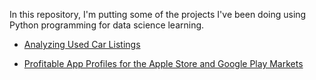In this repository, I'm putting some of the projects I've been doing using Python programming for data science learning.

- [Analyzing Used Car Listings](https://github.com/Chaoukib/Python/blob/master/notebook_autos.ipynb)

- [Profitable App Profiles for the Apple Store and Google Play Markets](https://nbviewer.jupyter.org/github/Chaoukib/Python/blob/master/notebook_apps.ipynb)


